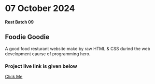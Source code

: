 <h1>07 October 2024</h1>
<h4>Rest Batch 09</h4>
<h2>Foodie Goodie</h2>
<p>A good food resturant website make by raw HTML & CSS durind the web development caurse of programming hero.</p>
<h3>Project live link is given below</h3>
<a href="https://mdtanvircse572.github.io/goodie-foodie/">Click Me</a>
